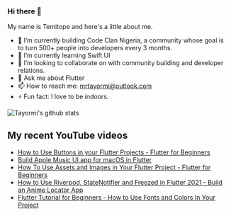 ### Hi there 👋

My name is Temitope and here's a little about me.

- 🔭 I’m currently building Code Clan Nigeria, a community whose goal is to turn 500+ people into developers every 3 months.
- 🌱 I’m currently learning Swift UI
- 👯 I’m looking to collaborate on with community building and developer relations.
- 💬 Ask me about Flutter
- 📫 How to reach me: mrtayormi@outlook.com
- ⚡ Fun fact: I love to be indoors.

![Tayormi's github stats](https://github-readme-stats.vercel.app/api?username=tayormi&show_icons=true&hide_border=true&theme=dark)

## My recent YouTube videos
<!-- BLOG-POST-LIST:START -->
- [How to Use Buttons in your Flutter Projects - Flutter for Beginners](https://www.youtube.com/watch?v=oQi7ctwdi9I)
- [Build Apple Music UI app for macOS in Flutter](https://www.youtube.com/watch?v=Eu1r5y1rIL4)
- [How To Use Assets and Images in Your Flutter Project - Flutter for Beginners](https://www.youtube.com/watch?v=AlFs30fEowQ)
- [How to Use Riverpod, StateNotifier and Freezed in Flutter 2021 - Build an Anime Locator App](https://www.youtube.com/watch?v=a7je_Eui3Oo)
- [Flutter Tutorial for Beginners - How to Use Fonts and Colors In Your Project](https://www.youtube.com/watch?v=EK6drFGvIjw)
<!-- BLOG-POST-LIST:END -->
